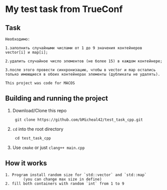 # My test task from TrueConf

## Task
```shell
Необходимо:

1.заполнить случайными числами от 1 до 9 значения контейнеров vector[i] и map[i];

2.удалить случайное число элементов (не более 15) в каждом контейнере;

3.после этого провести синхронизацию, чтобы в vector и map остались только имеющиеся в обоих контейнерах элементы (дубликаты не удалять).
```

`This project was code for MACOS`

## Building and running the project
1. Download/Clone this repo

        git clone https://github.com/bMicheal42/test_task_cpp.git
        
2. `cd` into the root directory
        
        cd test_task_cpp
        
3. Use `cmake` or just `clang++ main.cpp`    

## How it works
```shell
1. Program install random size for `std::vector` and `std::map`
        (you can change max size in define)
2. fill both containers with random `int` from 1 to 9
```
